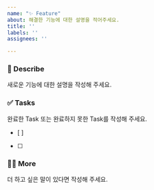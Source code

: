```yaml
---
name: "✨ Feature"
about: 해결한 기능에 대한 설명을 적어주세요.
title: ''
labels: ''
assignees: ''

---
```


### 📄 Describe
새로운 기능에 대한 설명을 작성해 주세요.

### ✅ Tasks
완료한 Task 또는 완료하지 못한 Task를 작성해 주세요.
- [ ]
- [ ]  

### 🙋🏻 More
더 하고 싶은 말이 있다면 작성해 주세요.
